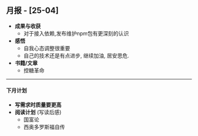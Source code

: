 ## **月报 - [25-04]**

- **成果与收获**  
  - 对于接入依赖,发布维护npm包有更深刻的认识
- **感悟**  
  - 自我心态调整很重要
  - 自己的技术还是有点进步, 继续加油, 居安思危.
- **书籍/文章** 
  - 控糖革命

---

#### **下月计划**
- **写需求时质量要更高**
- **阅读计划**  (写读后感)
  - 国富论
  - 西奥多罗斯福自传


